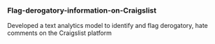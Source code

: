 ### Flag-derogatory-information-on-Craigslist
Developed a text analytics model to identify and flag derogatory, hate comments on the Craigslist platform
